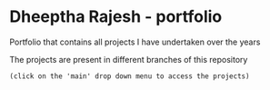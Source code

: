 # Dheeptha Rajesh - portfolio
Portfolio that contains all projects I have undertaken over the years      

The projects are present in different branches of this repository

    (click on the 'main' drop down menu to access the projects)
